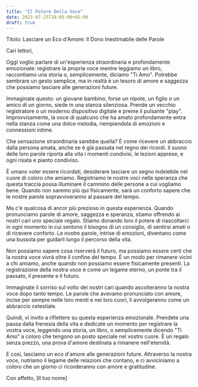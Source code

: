 ```yaml
---
title: "Il Potere Della Voce"
date: 2023-07-25T18:05:00+02:00
draft: true
---
```


Titolo: Lasciare un Eco d'Amore: Il Dono Inestimabile delle Parole

Cari lettori,

Oggi voglio parlare di un'esperienza straordinaria e profondamente emozionale: registrare la propria voce mentre leggiamo un libro, raccontiamo una storia o, semplicemente, diciamo "Ti Amo". Potrebbe sembrare un gesto semplice, ma in realtà è un tesoro di amore e saggezza che possiamo lasciare alle generazioni future.

Immaginate questo: un giovane bambino, forse un nipote, un figlio o un amico di un giorno, siede in una stanza silenziosa. Prende un vecchio registratore o un moderno dispositivo digitale e preme il pulsante "play". Improvvisamente, la voce di qualcuno che ha amato profondamente entra nella stanza come una dolce melodia, riempiendola di emozioni e connessioni intime.

Che sensazione straordinaria sarebbe quella? È come ricevere un abbraccio dalla persona amata, anche se è già passata nel regno dei ricordi. Il suono delle loro parole riporta alla vita i momenti condivisi, le lezioni apprese, e ogni risata e pianto condiviso.

È umano voler essere ricordati, desiderare lasciare un segno indelebile nel cuore di coloro che amiamo. Registriamo le nostre voci nella speranza che questa traccia possa illuminare il cammino delle persone a cui vogliamo bene. Quando non saremo più qui fisicamente, sarà un conforto sapere che le nostre parole sopravviveranno al passare del tempo.

Ma c'è qualcosa di ancor più prezioso in questa esperienza. Quando pronunciamo parole di amore, saggezza e speranza, stiamo offrendo ai nostri cari uno speciale regalo. Stiamo donando loro il potere di riascoltarci in ogni momento in cui sentono il bisogno di un consiglio, di sentirsi amati o di ricevere conforto. Le nostre parole, intrise di emozioni, diventano come una bussola per guidarli lungo il percorso della vita.

Non possiamo sapere cosa riserverà il futuro, ma possiamo essere certi che la nostra voce vivrà oltre il confine del tempo. È un modo per rimanere vicini a chi amiamo, anche quando non possiamo essere fisicamente presenti. La registrazione della nostra voce è come un legame eterno, un ponte tra il passato, il presente e il futuro.

Immaginate il sorriso sul volto dei nostri cari quando ascolteranno la nostra voce dopo tanto tempo. Le parole che avevamo pronunciato con amore, incise per sempre nelle loro menti e nei loro cuori, li avvolgeranno come un abbraccio celestiale.

Quindi, vi invito a riflettere su questa esperienza emozionale. Prendete una pausa dalla frenesia della vita e dedicate un momento per registrare la vostra voce, leggendo una storia, un libro, o semplicemente dicendo "Ti Amo" a coloro che tengono un posto speciale nel vostro cuore. È un regalo senza prezzo, una prova d'amore destinata a rimanere nell'eternità.

E così, lasciamo un eco d'amore alle generazioni future. Attraverso la nostra voce, nutriamo il legame delle relazioni che contano, e ci avviciniamo a coloro che un giorno ci ricorderanno con amore e gratitudine.

Con affetto,
[Il tuo nome]